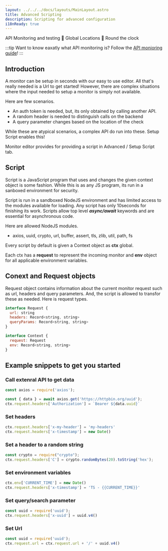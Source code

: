```yaml
---
layout: ../../../docs/layouts/MainLayout.astro
title: Advanced Scripting 
description: Scripting for advanced configuration
i18nReady: true
---
```

API Monitoring and testing 🚀  Global Locations   🚀  Round the clock

:::tip
Want to know eaxatly what API monitoring is? Follow the [API monioring guide](/docs/en/guides/api-monitoring/)!
:::

## Introduction

A monitor can be setup in seconds with our easy to use editor. All that's really needed is a Url to get started!  However, there are complex situations where the input needed to setup a monitor is simply not available.  

Here are few scenarios.

* An auth token is needed, but, its only obtained by calling another API.
* A random header is needed to distinguish calls on the backend
* A query parameter changes based on the location of the check

While these are atypical scenarios, a complex API do run into these. Setup Script enables this!

Monitor editor provides for providing a script in Advanced / Setup Script tab.

## Script

Script is a JavaScript program that uses and changes the given context object is some fashion. While this is as any JS program, its run in a sanboxed environment for security.  

Script is run in a sandboxed NodeJS environment and has limited access to the modules available for loading.  Any script has only 10seconds for finishing its work.  Scripts allow top level ***async/await*** keywords and are essential for asynchronous code.

Here are allowed NodeJS modules.

* axios, uuid, crypto, url, buffer, assert, tls, zlib, util, path, fs 


Every script by default is given a Context object as **ctx** global.

Each ctx has a **request** to represent the incoming monitor and **env** object for all applicable environment variables.

## Conext and Request objects

Request object contains information about the current monitor request such as url, headers and query parameters.  And, the script is allowed to transfor these as needed.  Here is request types.

```js
interface Request {
  url: string
  headers: Record<string, string>
  queryParams: Record<string, string>
}

interface Context {
  request: Request
  env: Record<string, string>
}
```

## Example snippets to get you started

### Call extenral API to get data

```js
const axios = require('axios');

const { data } = await axios.get('https://httpbin.org/uuid');
ctx.request.headers['Authorization'] = `Bearer ${data.uuid}`
```

### Set headers
```js
ctx.request.headers['x-my-header'] = 'my-headers'
ctx.request.headers['x-timestamp'] = new Date()
```

### Set a header to a random string
```js
const crypto = require("crypto");
ctx.request.headers['C'] = crypto.randomBytes(20).toString('hex');
```

### Set environment variables
```js
ctx.env['CURRENT_TIME'] = new Date()
ctx.request.headers['x-timestamp'] = 'TS - {{CURRENT_TIME}}'

```

### Set query/search parameter
```js
const uuid = require('uuid');
ctx.request.headers['x-uuid'] = uuid.v4()
```

### Set Url
```js
const uuid = require('uuid');
ctx.request.url = ctx.request.url + '/' + uuid.v4()
```